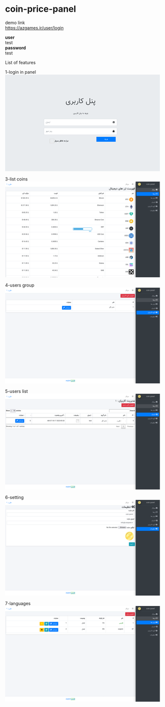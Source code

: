 # coin-price-panel


demo link 
<br>
<a href="https://azgames.ir/user/login">https://azgames.ir/user/login</a>


<b>user</b>
<br>
test
<br>
<b>password</b> 
<br>
test
<br>

List of features
<br>

1-login in panel
<img src="https://github.com/alizamani1616/coin-price-panel/blob/main/screenshots/login.png">

3-list coins
<img src="https://github.com/alizamani1616/coin-price-panel/blob/main/screenshots/list-coin.png">

4-users group
<img src="https://github.com/alizamani1616/coin-price-panel/blob/main/screenshots/users-group.png">

5-users list
<img src="https://github.com/alizamani1616/coin-price-panel/blob/main/screenshots/users.png">

6-setting
<img src="https://github.com/alizamani1616/coin-price-panel/blob/main/screenshots/setting.png">

7-languages
<img src="https://github.com/alizamani1616/coin-price-panel/blob/main/screenshots/languages.png">

